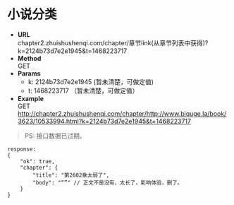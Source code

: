 # 小说分类

- <strong>URL</strong>  
  chapter2.zhuishushenqi.com/chapter/章节link(从章节列表中获得)?k=2124b73d7e2e1945&t=1468223717
- <strong>Method</strong>    
  GET
- <strong>Params</strong>  
   - k: 2124b73d7e2e1945 (暂未清楚，可做定值)
   - t: 1468223717 （暂未清楚，可做定值）
- <strong>Example</strong>  
  GET http://chapter2.zhuishushenqi.com/chapter/http://www.biquge.la/book/3623/10533994.html?k=2124b73d7e2e1945&t=1468223717

> PS: 接口数据已过期。

```
response:
{
    "ok": true,
    "chapter": {
        "title": "第2602章太弱了",
        "body": "“”" // 正文不是没有，太长了，影响体验，删了。
    }
}
```

